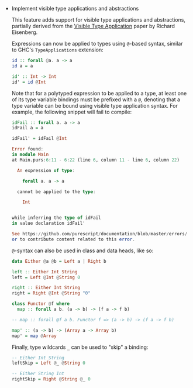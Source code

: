 * Implement visible type applications and abstractions

  This feature adds support for visible type applications and
  abstractions, partially derived from the [Visible Type
  Application](https://www.seas.upenn.edu/~sweirich/papers/type-app-extended.pdf)
  paper by Richard Eisenberg.

  Expressions can now be applied to types using `@`-based syntax, similar to
  GHC's `TypeApplications` extension:
  ```purs
  id :: forall @a. a -> a
  id a = a

  id' :: Int -> Int
  id' = id @Int
  ```

  Note that for a polytyped expression to be applied to a type, at least
  one of its type variable bindings must be prefixed with a `@`, denoting
  that a type variable can be bound using visible type application syntax.
  For example, the following snippet will fail to compile:
  ```purs
  idFail :: forall a. a -> a
  idFail a = a

  idFail' = idFail @Int
  ```

  ```purs
  Error found:
  in module Main
  at Main.purs:6:11 - 6:22 (line 6, column 11 - line 6, column 22)

    An expression of type:

      forall a. a -> a

    cannot be applied to the type:

      Int


  while inferring the type of idFail
  in value declaration idFail'

  See https://github.com/purescript/documentation/blob/master/errors/CannotApplyExpressionOfTypeOnType.md for more information,
  or to contribute content related to this error.
  ```

  `@`-syntax can also be used in class and data heads, like so:
  ```purs
  data Either @a @b = Left a | Right b

  left :: Either Int String
  left = Left @Int @String 0

  right :: Either Int String
  right = Right @Int @String "0"

  class Functor @f where
    map :: forall a b. (a -> b) -> (f a -> f b)

  -- map :: forall @f a b. Functor f => (a -> b) -> (f a -> f b)

  map' :: (a -> b) -> (Array a -> Array b)
  map' = map @Array
  ```

  Finally, type wildcards `_` can be used to "skip" a binding:
  ```purs
  -- Either Int String
  leftSkip = Left @_ @String 0

  -- Either String Int
  rightSkip = Right @String @_ 0
  ```

